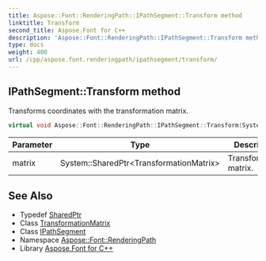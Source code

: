```yaml
---
title: Aspose::Font::RenderingPath::IPathSegment::Transform method
linktitle: Transform
second_title: Aspose.Font for C++
description: 'Aspose::Font::RenderingPath::IPathSegment::Transform method. Transforms coordinates with the transformation matrix in C++.'
type: docs
weight: 400
url: /cpp/aspose.font.renderingpath/ipathsegment/transform/
---
```

## IPathSegment::Transform method


Transforms coordinates with the transformation matrix.

```cpp
virtual void Aspose::Font::RenderingPath::IPathSegment::Transform(System::SharedPtr<TransformationMatrix> matrix)=0
```


| Parameter | Type | Description |
| --- | --- | --- |
| matrix | System::SharedPtr\<TransformationMatrix\> | Transformation matrix. |

## See Also

* Typedef [SharedPtr](../../../system/sharedptr/)
* Class [TransformationMatrix](../../../aspose.font/transformationmatrix/)
* Class [IPathSegment](../)
* Namespace [Aspose::Font::RenderingPath](../../)
* Library [Aspose.Font for C++](../../../)
